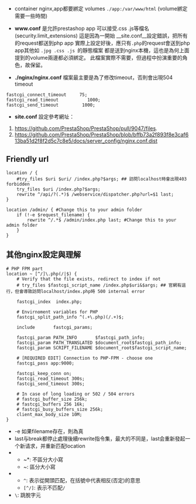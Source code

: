 * container nginx,app都要綁定 volumes ```./app:/var/www/html``` (volume綁定需要一些時間)

* __www.conf__ 是允許prestashop app 可以接受.css .js等檔名 (security.limit_extensions)
  這是因為一開始 __site.conf__設定錯誤，把所有的request都送到php app
  實際上設定好後，應只有```.php```的request會送到php app其他如 ```.jpg .css .js ```的靜態檔案
  都是送到nginx本機，這也是為何上面提到的volume兩邊都必須綁定。
  此檔案實際不需要，但過程中扮演重要的角色，故保留。

* __./nginx/nginx.conf__ 檔案最主要是為了修改timeout，否則會出現504 timeout
```
fastcgi_connect_timeout     75;
fastcgi_read_timeout           1000;
fastcgi_send_timeout         1000;
```

* __site.conf__ 設定參考網址：
1. https://github.com/PrestaShop/PrestaShop/pull/9047/files. 
2. https://github.com/PrestaShop/PrestaShop/blob/bffb73a2f893f8e3caf613ba51d2f8f2d5c7c8e5/docs/server_config/nginx.conf.dist


Friendly url
-----------
```
location / {
    #try_files $uri $uri/ /index.php?$args; ## 訪問localhost時會出現403 forbidden
    try_files $uri /index.php?$args;
    rewrite ^/api/?(.*)$ /webservice/dispatcher.php?url=$1 last;
}
    
location /admin/ { #Change this to your admin folder
    if (!-e $request_filename) {
        rewrite ^/.*$ /admin/index.php last; #Change this to your admin folder
    }
}
```

其他nginx設定與理解
---------
```
# PHP FPM part
location ~ [^/]\.php(/|$) {
    # Verify that the file exists, redirect to index if not
    # try_files $fastcgi_script_name /index.php$uri&$args; ## 官網有這行，但會導致訪問localhost/index.php時 500 internal error

    fastcgi_index  index.php;

    # Envirnoment variables for PHP
    fastcgi_split_path_info ^(.+\.php)(/.+)$;

    include       fastcgi_params;

    fastcgi_param PATH_INFO       $fastcgi_path_info;
    fastcgi_param PATH_TRANSLATED $document_root$fastcgi_path_info;
    fastcgi_param SCRIPT_FILENAME $document_root$fastcgi_script_name;

    # [REQUIRED EDIT] Connection to PHP-FPM - choose one
    fastcgi_pass app:9000;

    fastcgi_keep_conn on;
    fastcgi_read_timeout 300s;
    fastcgi_send_timeout 300s;

    # In case of long loading or 502 / 504 errors
    # fastcgi_buffer_size 256k;
    # fastcgi_buffers 256 16k;
    # fastcgi_busy_buffers_size 256k;
    client_max_body_size 10M;
}
```
* -e 如果filename存在，則為真  
* last与break都停止處理後續rewrite指令集，最大的不同是，last会重新發起一个新请求，并重新匹配location
* - ~*: 不區分大小寫
  - ~: 區分大小寫
* - `^`: 表示從開頭匹配，在括號中代表相反(否定)的意思
  - `[^/]`: 表示不匹配`/`
* `\`: 跳脫字元
